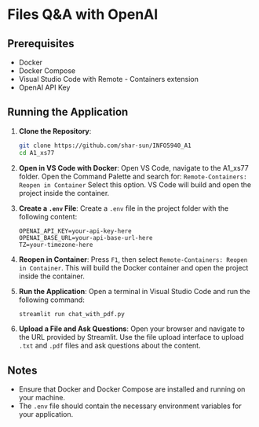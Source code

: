 # Files Q&A with OpenAI

## Prerequisites
- Docker
- Docker Compose
- Visual Studio Code with Remote - Containers extension
- OpenAI API Key

## Running the Application

1. **Clone the Repository**:
    ```bash
    git clone https://github.com/shar-sun/INFO5940_A1
    cd A1_xs77
    ```

2. **Open in VS Code with Docker**:
    Open VS Code, navigate to the A1_xs77 folder.
    Open the Command Palette and search for: `Remote-Containers: Reopen in Container`
    Select this option. VS Code will build and open the project inside the container.


3. **Create a `.env` File**:
    Create a `.env` file in the project folder with the following content:
    ```env
    OPENAI_API_KEY=your-api-key-here
    OPENAI_BASE_URL=your-api-base-url-here
    TZ=your-timezone-here
    ```

4. **Reopen in Container**:
    Press `F1`, then select `Remote-Containers: Reopen in Container`. This will build the Docker container and open the project inside the container.

5. **Run the Application**:
    Open a terminal in Visual Studio Code and run the following command:
    ```bash
    streamlit run chat_with_pdf.py
    ```

6. **Upload a File and Ask Questions**:
    Open your browser and navigate to the URL provided by Streamlit. Use the file upload interface to upload `.txt` and `.pdf` files and ask questions about the content.

## Notes
- Ensure that Docker and Docker Compose are installed and running on your machine.
- The `.env` file should contain the necessary environment variables for your application.
